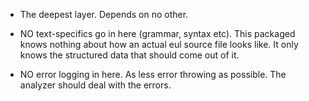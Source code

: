 - The deepest layer. Depends on no other.

- NO text-specifics go in here (grammar, syntax etc).
  This packaged knows nothing about how an actual eul source file looks like.
  It only knows the structured data that should come out of it.

- NO error logging in here. As less error throwing as possible.
  The analyzer should deal with the errors.
